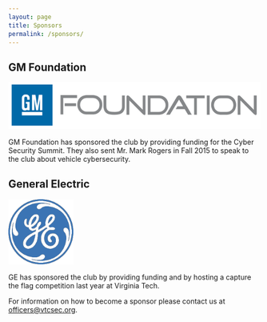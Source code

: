 ```yaml
---
layout: page
title: Sponsors
permalink: /sponsors/
---
```


## GM Foundation
![GM Foundation](/images/sponsor-gm-scaled.gif)

GM Foundation has sponsored the club by providing funding for the Cyber Security Summit. They also sent Mr. Mark Rogers in Fall 2015 to speak to the club about vehicle cybersecurity.

## General Electric
![General Electric](/images/sponsor-ge-scaled.gif)

GE has sponsored the club by providing funding and by hosting a capture the flag competition last year at Virginia Tech. 

For information on how to become a sponsor please contact us at [officers@vtcsec.org](mailto:officers@vtcsec.org).
